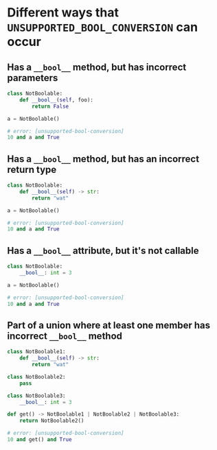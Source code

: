 <!-- snapshot-diagnostics -->

# Different ways that `UNSUPPORTED_BOOL_CONVERSION` can occur

## Has a `__bool__` method, but has incorrect parameters

```py
class NotBoolable:
    def __bool__(self, foo):
        return False

a = NotBoolable()

# error: [unsupported-bool-conversion]
10 and a and True
```

## Has a `__bool__` method, but has an incorrect return type

```py
class NotBoolable:
    def __bool__(self) -> str:
        return "wat"

a = NotBoolable()

# error: [unsupported-bool-conversion]
10 and a and True
```

## Has a `__bool__` attribute, but it's not callable

```py
class NotBoolable:
    __bool__: int = 3

a = NotBoolable()

# error: [unsupported-bool-conversion]
10 and a and True
```

## Part of a union where at least one member has incorrect `__bool__` method

```py
class NotBoolable1:
    def __bool__(self) -> str:
        return "wat"

class NotBoolable2:
    pass

class NotBoolable3:
    __bool__: int = 3

def get() -> NotBoolable1 | NotBoolable2 | NotBoolable3:
    return NotBoolable2()

# error: [unsupported-bool-conversion]
10 and get() and True
```
